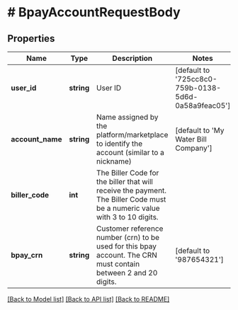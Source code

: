 # # BpayAccountRequestBody

## Properties

Name | Type | Description | Notes
------------ | ------------- | ------------- | -------------
**user_id** | **string** | User ID | [default to '725cc8c0-759b-0138-5d6d-0a58a9feac05']
**account_name** | **string** | Name assigned by the platform/marketplace to identify the account (similar to a nickname) | [default to 'My Water Bill Company']
**biller_code** | **int** | The Biller Code for the biller that will receive the payment. The Biller Code must be a numeric value with 3 to 10 digits. |
**bpay_crn** | **string** | Customer reference number (crn) to be used for this bpay account. The CRN must contain between 2 and 20 digits. | [default to '987654321']

[[Back to Model list]](../../README.md#models) [[Back to API list]](../../README.md#endpoints) [[Back to README]](../../README.md)
